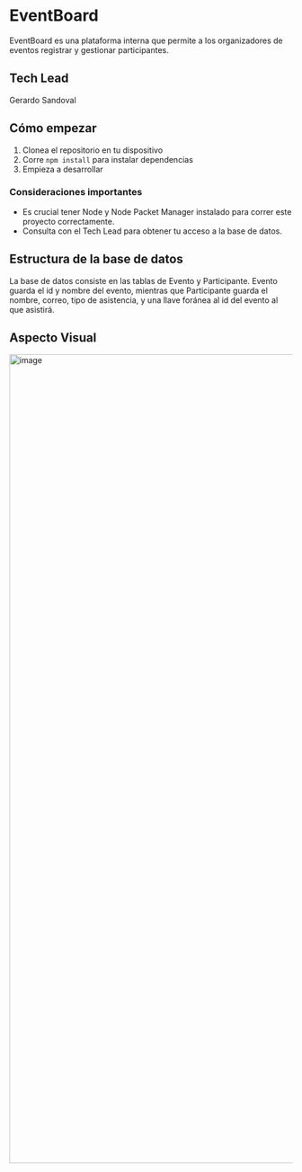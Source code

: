 # EventBoard
EventBoard es una plataforma interna que permite a los organizadores de eventos registrar y gestionar participantes.

## Tech Lead
Gerardo Sandoval

## Cómo empezar
1. Clonea el repositorio en tu dispositivo
2. Corre `npm install` para instalar dependencias
3. Empieza a desarrollar

### Consideraciones importantes
- Es crucial tener Node y Node Packet Manager instalado para correr este proyecto correctamente.
- Consulta con el Tech Lead para obtener tu acceso a la base de datos.

## Estructura de la base de datos
La base de datos consiste en las tablas de Evento y Participante. Evento guarda el id y nombre del evento, mientras que Participante guarda el nombre, correo, tipo de asistencia, y una llave foránea al id del evento al que asistirá.

## Aspecto Visual
<img width="1440" alt="image" src="https://github.com/user-attachments/assets/229e34ba-65ac-42e2-9868-547b872142ba" />

